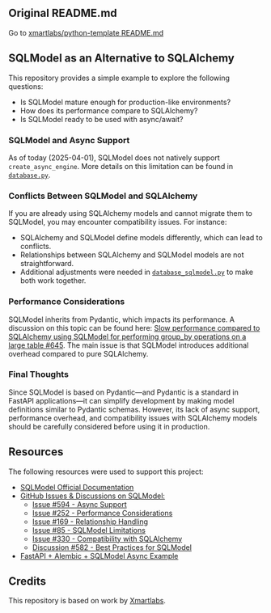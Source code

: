 ## Original README.md
Go to [xmartlabs/python-template README.md](https://github.com/xmartlabs/python-template/blob/main/README.md)


## SQLModel as an Alternative to SQLAlchemy

This repository provides a simple example to explore the following questions:

- Is SQLModel mature enough for production-like environments?
- How does its performance compare to SQLAlchemy?
- Is SQLModel ready to be used with async/await?

### **SQLModel and Async Support**

As of today (2025-04-01), SQLModel does not natively support `create_async_engine`. More details on this limitation can be found in [`database.py`](https://github.com/gastonva/python-template-sqlmodel/blob/master/src/core/database.py).

### **Conflicts Between SQLModel and SQLAlchemy**

If you are already using SQLAlchemy models and cannot migrate them to SQLModel, you may encounter compatibility issues. For instance:

- SQLAlchemy and SQLModel define models differently, which can lead to conflicts.
- Relationships between SQLAlchemy and SQLModel models are not straightforward.
- Additional adjustments were needed in [`database_sqlmodel.py`](https://github.com/gastonva/python-template-sqlmodel/blob/master/src/core/database_sqlmodel.py) to make both work together.

### **Performance Considerations**

SQLModel inherits from Pydantic, which impacts its performance. A discussion on this topic can be found here: [Slow performance compared to SQLAlchemy using SQLModel for performing group_by operations on a large table #645](https://github.com/fastapi/sqlmodel/discussions/645). The main issue is that SQLModel introduces additional overhead compared to pure SQLAlchemy.

### **Final Thoughts**

Since SQLModel is based on Pydantic—and Pydantic is a standard in FastAPI applications—it can simplify development by making model definitions similar to Pydantic schemas. However, its lack of async support, performance overhead, and compatibility issues with SQLAlchemy models should be carefully considered before using it in production.

## **Resources**

The following resources were used to support this project:

- [SQLModel Official Documentation](https://sqlmodel.tiangolo.com/)
- [GitHub Issues & Discussions on SQLModel:](https://github.com/fastapi/sqlmodel)
  - [Issue #594 - Async Support](https://github.com/fastapi/sqlmodel/issues/594)
  - [Issue #252 - Performance Considerations](https://github.com/fastapi/sqlmodel/issues/252)
  - [Issue #169 - Relationship Handling](https://github.com/fastapi/sqlmodel/issues/169)
  - [Issue #85 - SQLModel Limitations](https://github.com/fastapi/sqlmodel/issues/85)
  - [Issue #330 - Compatibility with SQLAlchemy](https://github.com/fastapi/sqlmodel/issues/330)
  - [Discussion #582 - Best Practices for SQLModel](https://github.com/fastapi/sqlmodel/discussions/582)
- [FastAPI + Alembic + SQLModel Async Example](https://github.com/jonra1993/fastapi-alembic-sqlmodel-async/tree/main)

## **Credits**

This repository is based on work by [Xmartlabs](https://github.com/xmartlabs).
